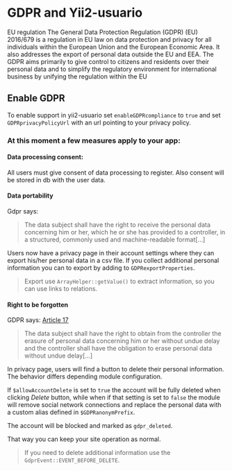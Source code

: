 # GDPR and Yii2-usuario

EU regulation
The General Data Protection Regulation (GDPR) (EU) 2016/679 is a regulation in EU law on data protection and privacy for all individuals within the European Union and the European Economic Area. It also addresses the export of personal data outside the EU and EEA. The GDPR aims primarily to give control to citizens and residents over their personal data and to simplify the regulatory environment for international business by unifying the regulation within the EU

## Enable GDPR

To enable support in yii2-usuario set `enableGDPRcompliance` to `true` and set
  `GDPRprivacyPolicyUrl` with an url pointing to your privacy policy.

### At this moment a few measures apply to your app:

#### Data processing consent:

All users must give consent of data processing to register.
Also consent will be stored in db with the user data.

#### Data portability

Gdpr says:
> The data subject shall have the right to receive the personal data concerning him or her, which he
> or she has provided to a controller, in a structured, commonly used and machine-readable format\[...]

Users now have a privacy page in their account settings where they can export his/her personal data
in a csv file.
If you collect additional personal information you can to export by adding to
`GDPRexportProperties`.
> Export use `ArrayHelper::getValue()` to extract information, so you can use links to relations.


#### Right to be forgotten

GDPR says: [Article 17](https://gdpr.algolia.com/gdpr-article-17)
> The data subject shall have the right to obtain from the controller the erasure of personal data concerning him or her without undue delay and the controller shall have the obligation to erase personal data without undue delay\[...]

In privacy page, users will find a button to delete their personal information.
The behavior differs depending module configuration.

If  `$allowAccountDelete` is set to `true` the account will be fully deleted when clicking *Delete* button,
while when if that setting is set to `false` the module will remove social network connections and
replace the personal data with a custom alias defined in `$GDPRanonymPrefix`.

The account will be blocked and marked as `gdpr_deleted`.

That way you can keep your site operation as normal.

> If you need to delete additional information use the `GdprEvent::EVENT_BEFORE_DELETE`.

